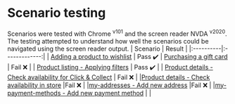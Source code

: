 # Scenario testing
Scenarios were tested with Chrome <sup>v101</sup> and the screen reader NVDA <sup>v2020</sup>. The testing attempted to understand how well the scenarios could be navigated using the screen reader output.
| Scenario   |      Result      | 
|:----------|:-------------:|
| [Adding a product to wishlist](https://github.com/canaxess/visionaustralia-designsystem/blob/main/webshop-2nd-round/scenarios/adding-a-product-to-wishlist.md) |  Pass :heavy_check_mark:
| [Purchasing a gift card](https://github.com/canaxess/visionaustralia-designsystem/blob/main/webshop-2nd-round/scenarios/purchasing-a-gift-card.md) |    Fail :x:  |
| [Product listing - Applying filters](https://github.com/canaxess/visionaustralia-designsystem/blob/main/webshop-2nd-round/scenarios/product-listing-applying-filters.md) | Pass :heavy_check_mark: |
| [Product details - Check availability for Click & Collect](https://github.com/canaxess/visionaustralia-designsystem/blob/main/webshop-2nd-round/scenarios/product-details-check-availability-for-click-collect.md) | Fail :x: |
|[Product details - Check availability in store](https://github.com/canaxess/visionaustralia-designsystem/blob/main/webshop-2nd-round/scenarios/product-details-check-availability-in-store.md) |Fail :x: |
|[my-addresses - Add new address](https://github.com/canaxess/visionaustralia-designsystem/blob/main/webshop-2nd-round/scenarios/my-addresses-add-new-address.md) |Fail :x: |
|[my-payment-methods - Add new payment method](https://github.com/canaxess/visionaustralia-designsystem/blob/main/webshop-2nd-round/scenarios/my-payment-methods-add-new-payment-method.md) | |
